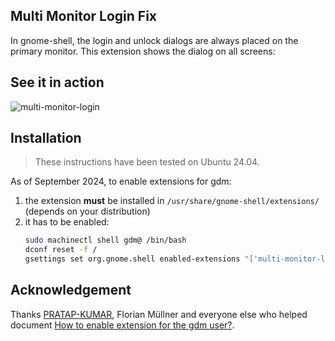 ## Multi Monitor Login Fix

In gnome-shell, the login and unlock dialogs are always placed on the primary monitor. This extension shows the dialog on all screens:

## See it in action

![multi-monitor-login](https://github.com/user-attachments/assets/8e2f1e40-2062-45f5-8463-5ef16aee2e30)


## Installation

> These instructions have been tested on Ubuntu 24.04. 

As of September 2024, to enable extensions for gdm:
1. the extension **must** be installed in `/usr/share/gnome-shell/extensions/` (depends on your distribution)
2. it has to be enabled:
    ```bash
    sudo machinectl shell gdm@ /bin/bash
    dconf reset -f /
    gsettings set org.gnome.shell enabled-extensions "['multi-monitor-login@derflocki.github.com']"
    ```

## Acknowledgement

Thanks [PRATAP-KUMAR](https://github.com/PRATAP-KUMAR), Florian Müllner and everyone else who helped document [How to enable extension for the gdm user?](https://discourse.gnome.org/t/how-to-enable-extension-for-the-gdm-user/18140).  

